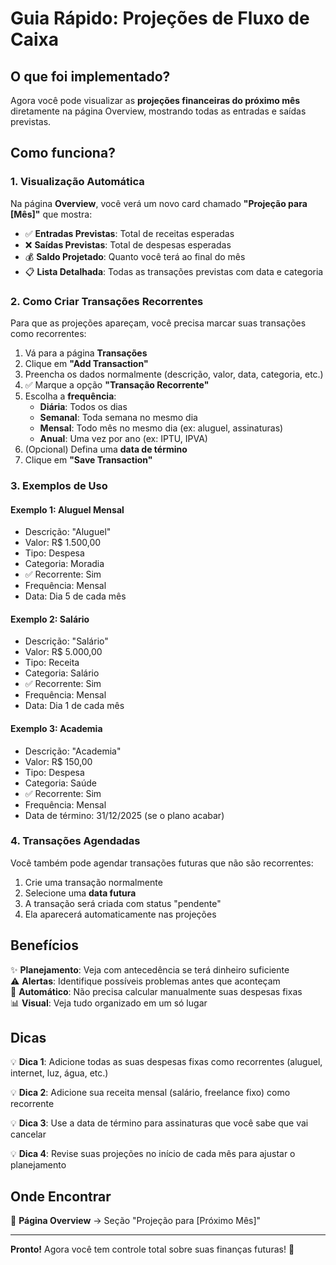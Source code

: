 # Guia Rápido: Projeções de Fluxo de Caixa

## O que foi implementado?

Agora você pode visualizar as **projeções financeiras do próximo mês** diretamente na página Overview, mostrando todas as entradas e saídas previstas.

## Como funciona?

### 1. Visualização Automática

Na página **Overview**, você verá um novo card chamado **"Projeção para [Mês]"** que mostra:

- ✅ **Entradas Previstas**: Total de receitas esperadas
- ❌ **Saídas Previstas**: Total de despesas esperadas
- 💰 **Saldo Projetado**: Quanto você terá ao final do mês
- 📋 **Lista Detalhada**: Todas as transações previstas com data e categoria

### 2. Como Criar Transações Recorrentes

Para que as projeções apareçam, você precisa marcar suas transações como recorrentes:

1. Vá para a página **Transações**
2. Clique em **"Add Transaction"**
3. Preencha os dados normalmente (descrição, valor, data, categoria, etc.)
4. ✅ Marque a opção **"Transação Recorrente"**
5. Escolha a **frequência**:
   - **Diária**: Todos os dias
   - **Semanal**: Toda semana no mesmo dia
   - **Mensal**: Todo mês no mesmo dia (ex: aluguel, assinaturas)
   - **Anual**: Uma vez por ano (ex: IPTU, IPVA)
6. (Opcional) Defina uma **data de término**
7. Clique em **"Save Transaction"**

### 3. Exemplos de Uso

#### Exemplo 1: Aluguel Mensal

- Descrição: "Aluguel"
- Valor: R$ 1.500,00
- Tipo: Despesa
- Categoria: Moradia
- ✅ Recorrente: Sim
- Frequência: Mensal
- Data: Dia 5 de cada mês

#### Exemplo 2: Salário

- Descrição: "Salário"
- Valor: R$ 5.000,00
- Tipo: Receita
- Categoria: Salário
- ✅ Recorrente: Sim
- Frequência: Mensal
- Data: Dia 1 de cada mês

#### Exemplo 3: Academia

- Descrição: "Academia"
- Valor: R$ 150,00
- Tipo: Despesa
- Categoria: Saúde
- ✅ Recorrente: Sim
- Frequência: Mensal
- Data de término: 31/12/2025 (se o plano acabar)

### 4. Transações Agendadas

Você também pode agendar transações futuras que não são recorrentes:

1. Crie uma transação normalmente
2. Selecione uma **data futura**
3. A transação será criada com status "pendente"
4. Ela aparecerá automaticamente nas projeções

## Benefícios

✨ **Planejamento**: Veja com antecedência se terá dinheiro suficiente  
⚠️ **Alertas**: Identifique possíveis problemas antes que aconteçam  
🤖 **Automático**: Não precisa calcular manualmente suas despesas fixas  
📊 **Visual**: Veja tudo organizado em um só lugar

## Dicas

💡 **Dica 1**: Adicione todas as suas despesas fixas como recorrentes (aluguel, internet, luz, água, etc.)

💡 **Dica 2**: Adicione sua receita mensal (salário, freelance fixo) como recorrente

💡 **Dica 3**: Use a data de término para assinaturas que você sabe que vai cancelar

💡 **Dica 4**: Revise suas projeções no início de cada mês para ajustar o planejamento

## Onde Encontrar

📍 **Página Overview** → Seção "Projeção para [Próximo Mês]"

---

**Pronto!** Agora você tem controle total sobre suas finanças futuras! 🎉
